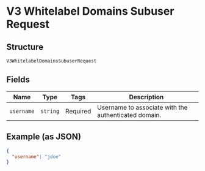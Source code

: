 
# V3 Whitelabel Domains Subuser Request

## Structure

`V3WhitelabelDomainsSubuserRequest`

## Fields

| Name | Type | Tags | Description |
|  --- | --- | --- | --- |
| `username` | `string` | Required | Username to associate with the authenticated domain. |

## Example (as JSON)

```json
{
  "username": "jdoe"
}
```

